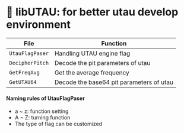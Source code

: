 # 🍋 libUTAU: for better utau develop environment

File | Function
---|---
`UtauFlagPaser` | Handling UTAU engine flag
`DecipherPitch` | Decode the pit parameters of utau
`GetFreqAvg` | Get the average frequency
`GetUTAU64` | Decode the base64 pit parameters of utau


#### Naming rules of UtauFlagPaser

 * a ~ z: function setting
 * A ~ Z: turning function
 * The type of flag can be customized
 
